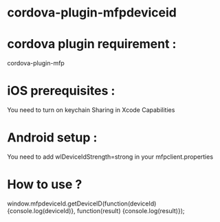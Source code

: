# cordova-plugin-mfpdeviceid


# cordova plugin requirement :
cordova-plugin-mfp

# iOS prerequisites :
You need to turn on keychain Sharing in Xcode Capabilities

# Android setup :
You need to add wlDeviceIdStrength=strong in your mfpclient.properties

# How to use ?
  window.mfpdeviceId.getDeviceID(function(deviceId) {console.log(deviceId)}, function(result) {console.log(result)});
